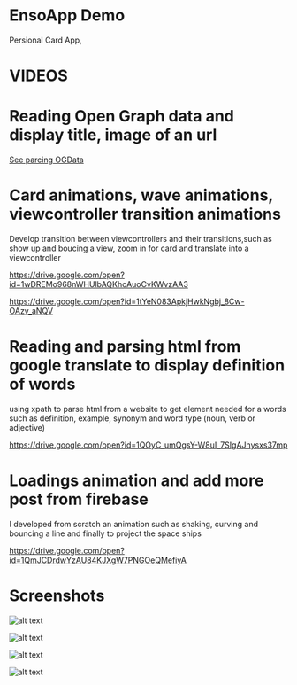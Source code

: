 # EnsoApp Demo
Persional Card App, 

#  VIDEOS

# Reading Open Graph data and display title, image of an url 
[See parcing OGData](#https://drive.google.com/open?id=17tExCycReTtEJXIwjkXajpaKvdNVow6X)


# Card animations, wave animations, viewcontroller transition animations
Develop transition between viewcontrollers and their transitions,such as show up and boucing a view, zoom in for card and translate into a viewcontroller

https://drive.google.com/open?id=1wDREMo968nWHUlbAQKhoAuoCvKWvzAA3

https://drive.google.com/open?id=1tYeN083ApkjHwkNgbj_8Cw-OAzv_aNQV

# Reading and parsing html from google translate to display definition of words
using xpath to parse html from a website to get element needed for a words such as definition, example, synonym and word type (noun, verb or adjective)

https://drive.google.com/open?id=1QOyC_umQgsY-W8uI_7SIgAJhysxs37mp

# Loadings animation and add more post from  firebase

I developed from scratch an animation such as shaking, curving and bouncing a line and finally to project the space ships

https://drive.google.com/open?id=1QmJCDrdwYzAU84KJXgW7PNGOeQMefiyA


#  Screenshots



![alt text](https://github.com/LeDucAnh/EnsoApp/blob/master/1.png)

![alt text](https://github.com/LeDucAnh/EnsoApp/blob/master/4.png)

![alt text](https://github.com/LeDucAnh/EnsoApp/blob/master/2.png)

![alt text](https://github.com/LeDucAnh/EnsoApp/blob/master/3.png)




